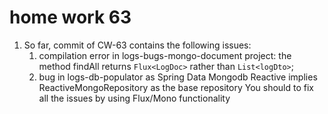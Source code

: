 # home work 63

1. So far, commit of CW-63 contains the following issues:
   1. compilation error in logs-bugs-mongo-document project: the method findAll returns `Flux<LogDoc>` rather than `List<logDto>`;
   1. bug in logs-db-populator as Spring Data Mongodb Reactive implies ReactiveMongoRepository as the base repository
      You should to fix all the issues by using Flux/Mono functionality
